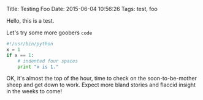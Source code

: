 Title: Testing Foo
Date: 2015-06-04 10:56:26
Tags: test, foo


Hello, this is a test.

Let's try some more goobers `code`

```python
#!/usr/bin/python
x = 1
if x == 1:
    # indented four spaces
    print "x is 1."
```


OK, it's almost the top of the hour, time to check on the
soon-to-be-mother sheep and get down to work. Expect more bland
stories and flaccid insight in the weeks to come!
